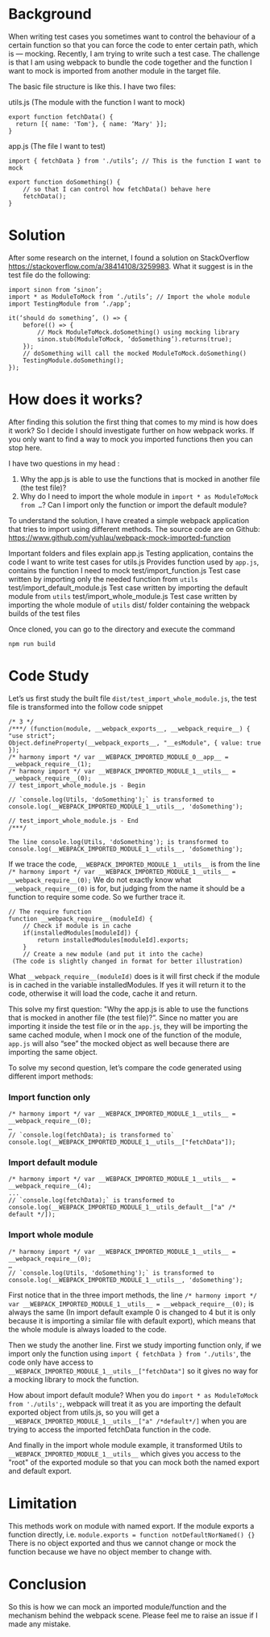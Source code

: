 # Background
When writing test cases you sometimes want to control the behaviour of a certain function so that you can force the code to enter certain path, which is — mocking. Recently, I am trying to write such a test case. The challenge is that I am using webpack to bundle the code together and the function I want to mock is imported from another module in the target file.

The basic file structure is like this. I have two files:

utils.js (The module with the function I want to mock)
```
export function fetchData() {
  return [{ name: 'Tom'}, { name: ‘Mary' }];
}
```

app.js (The file I want to test)
```
import { fetchData } from './utils’; // This is the function I want to mock

export function doSomething() {
    // so that I can control how fetchData() behave here
    fetchData();
}
```

# Solution

After some research on the internet, I found a solution on StackOverflow https://stackoverflow.com/a/38414108/3259983. What it suggest is in the test file do the following:
```
import sinon from ‘sinon’;
import * as ModuleToMock from ‘./utils’; // Import the whole module
import TestingModule from ‘./app’;

it(‘should do something’, () => {
    before(() => {
        // Mock ModuleToMock.doSomething() using mocking library
        sinon.stub(ModuleToMock, ‘doSomething’).returns(true);
    });
    // doSomething will call the mocked ModuleToMock.doSomething()
    TestingModule.doSomething();
});
```

# How does it works?
After finding this solution the first thing that comes to my mind is how does it work? So I decide I should investigate further on how webpack works. If you only want to find a way to mock you imported functions then you can stop here.

I have two questions in my head :
1. Why the app.js is able to use the functions that is mocked in another file (the test file)?
2. Why do I need to import the whole module in `import * as ModuleToMock from …`? Can I import only the function or import the default module?

To understand the solution, I have created a simple webpack application that tries to import using different methods. The source code are on Github:
https://www.github.com/yuhlau/webpack-mock-imported-function

Important folders and files explain
app.js
Testing application, contains the code I want to write test cases for
utils.js
Provides function used by `app.js`, contains the function I need to mock
test/import_function.js
Test case written by importing only the needed function from `utils`
test/import_default_module.js
Test case written by importing the default module from `utils`
test/import_whole_module.js
Test case written by importing the whole module of `utils`
dist/
folder containing the webpack builds of the test files

Once cloned, you can go to the directory and execute the command
```
npm run build
```

# Code Study
Let’s us first study the built file `dist/test_import_whole_module.js`, the test file is transformed into the follow code snippet
```
/* 3 */
/***/ (function(module, __webpack_exports__, __webpack_require__) {
"use strict";
Object.defineProperty(__webpack_exports__, "__esModule", { value: true });
/* harmony import */ var __WEBPACK_IMPORTED_MODULE_0__app__ = __webpack_require__(1);
/* harmony import */ var __WEBPACK_IMPORTED_MODULE_1__utils__ = __webpack_require__(0);
// test_import_whole_module.js - Begin

// `console.log(Utils, 'doSomething');` is transformed to
console.log(__WEBPACK_IMPORTED_MODULE_1__utils__, 'doSomething');

// test_import_whole_module.js - End
/***/

The line console.log(Utils, 'doSomething'); is transformed to
console.log(__WEBPACK_IMPORTED_MODULE_1__utils__, 'doSomething');
```

If we trace the code, `__WEBPACK_IMPORTED_MODULE_1__utils__` is from the line
`/* harmony import */ var __WEBPACK_IMPORTED_MODULE_1__utils__ = __webpack_require__(0);`
We do not exactly know what `__webpack_require__(0)` is for, but judging from the name it should be a function to require some code. So we further trace it.
```
// The require function
function __webpack_require__(moduleId) {
    // Check if module is in cache
    if(installedModules[moduleId]) {
        return installedModules[moduleId].exports;
    }
    // Create a new module (and put it into the cache)
 (The code is slightly changed in format for better illustration)
```

What `__webpack_require__(moduleId)` does is it will first check if the module is in cached in the variable installedModules. If yes it will return it to the code, otherwise it will load the code, cache it and return.

This solve my first question: "Why the app.js is able to use the functions that is mocked in another file (the test file)?”. Since no matter you are importing it inside the test file or in the `app.js`, they will be importing the same cached module, when I mock one of the function of the module, `app.js` will also “see” the mocked object as well because there are importing the same object.

To solve my second question, let’s compare the code generated using different import methods:

### Import function only
```
/* harmony import */ var __WEBPACK_IMPORTED_MODULE_1__utils__ = __webpack_require__(0);
…
// `console.log(fetchData); is transformed to`
console.log(__WEBPACK_IMPORTED_MODULE_1__utils__["fetchData"]);
```

### Import default module
```
/* harmony import */ var __WEBPACK_IMPORTED_MODULE_1__utils__ = __webpack_require__(4);
...
// `console.log(fetchData);` is transformed to
console.log(__WEBPACK_IMPORTED_MODULE_1__utils_default__["a" /* default */]);
```

### Import whole module
```
/* harmony import */ var __WEBPACK_IMPORTED_MODULE_1__utils__ = __webpack_require__(0);
…
// `console.log(Utils, 'doSomething');` is transformed to
console.log(__WEBPACK_IMPORTED_MODULE_1__utils__, 'doSomething');
```

First notice that in the three import methods, the line
`/* harmony import */ var __WEBPACK_IMPORTED_MODULE_1__utils__ = __webpack_require__(0);`
is always the same (In import default example 0 is changed to 4 but it is only because it is importing a similar file with default export), which means that the whole module is always loaded to the code.

Then we study the another line. First we study importing function only, if we import only the function using `import { fetchData } from ‘./utils'`, the code only have access to `__WEBPACK_IMPORTED_MODULE_1__utils__["fetchData"]` so it gives no way for a mocking library to mock the function.

How about import default module? When you do `import * as ModuleToMock from './utils';`, webpack will treat it as you are importing the default exported object from utils.js, so you will get a `__WEBPACK_IMPORTED_MODULE_1__utils__["a" /*default*/]` when you are trying to access the imported fetchData function in the code.

And finally in the import whole module example, it transformed  Utils to `__WEBPACK_IMPORTED_MODULE_1__utils__` which gives you access to the "root" of the exported module so that you can mock both the named export and default export.

# Limitation
This methods work on module with named export. If the module exports a function directly, i.e.
`module.exports = function notDefaultNorNamed() {}`
There is no object exported and thus we cannot change or mock the function because we have no object member to change with.

# Conclusion
So this is how we can mock an imported module/function and the mechanism behind the webpack scene. Please feel me to raise an issue if I made any mistake.